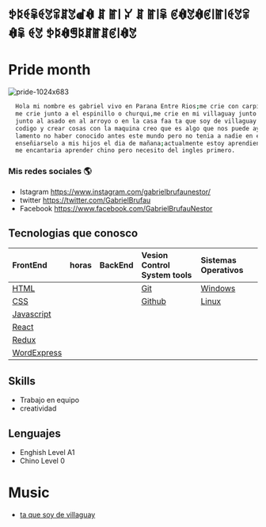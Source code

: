 
# ꉣꌅꑀꈜꑀꃔꋖꁲꃔꀷꊿ ꁲ ꂵ꒐ ꐔ ꁲ ꂵ꒐ꈜ ꏳꊿꃔꊿꏳ꒐ꂵ꒐ꑀꃔꋖꊿꈜ ꑀꃔ ꉣꌅꊿꁅꌅꁲꂵꁲꏳ꒐ꊿꃔ

# Pride month


![pride-1024x683](https://user-images.githubusercontent.com/70489784/121041580-42cb5180-c789-11eb-9df1-5a3b0acb20e8.jpg)


```bash
  Hola mi nombre es gabriel vivo en Parana Entre Rios;me crie con carpinchos recostado en mi gualeguay,
  me crie junto a el espinillo o churqui,me crie en mi villaguay junto a gente de cuchillos y mate 🧉👺🔪 
  junto al asado en al arroyo o en la casa faa ta que soy de villaguay !!Hace muy poco que disfruto leer
  codigo y crear cosas con la maquina creo que es algo que nos puede ayudar a crecer como especie
  lamento no haber conocido antes este mundo pero no tenia a nadie en el,si todo sale bien espero poder
  enseñiarselo a mis hijos el dia de mañana;actualmente estoy aprendiendo ingles mi nivel es A1, 
  me encantaria aprender chino pero necesito del ingles primero.
```

### Mis redes sociales 🌎 
- Istagram https://www.instagram.com/gabrielbrufaunestor/ 
- twitter https://twitter.com/GabrielBrufau 
- Facebook https://www.facebook.com/GabrielBrufauNestor


## Tecnologias que conosco
| FrontEnd                                   |horas| BackEnd            | Vesion Control System tools       | Sistemas Operativos                               |
| :--------                                  |:-----|:-------           | :-------------------------        | :-------------------                        
| [HTML](https://html.com/)                  ||                  | [Git](https://git-scm.com/doc)    | [Windows](https://www.microsoft.com/es-ar/windows)|
| [CSS](https://html.com/)                   ||                    | [Github](https://github.com/)     | [Linux](https://www.linux.org/)                   |
|[Javascript](https://www.javascript.com/try)||                    |
|[React](https://es.reactjs.org/)            ||                    |
|[Redux](https://redux.js.org/)              ||                    |
|[WordExpress](https://wordpress.com/)       ||                    |



 ## Skills
 - Trabajo en equipo
 - creatividad
 
 ## Lenguajes
 - Enghish Level A1
 - Chino Level 0
 
 
 
 
# Music
 - [ta que soy de villaguay](https://www.youtube.com/watch?v=M6c5ydQp278)









